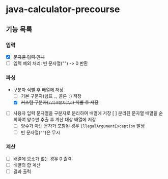# java-calculator-precourse

## 기능 목록

### 입력
- [x] ~~문자열 입력 안내~~
- [ ] 입력 예외 처리: 빈 문자열("") -> 0 반환

### 파싱
- 구분자 식별 후 배열에 저장
  - [ ] 기본 구분자(쉼표 `,`, 콜론 `:`) 저장
  - [x] ~~커스텀 구분자(`//[구분자]\n`) 식별 후 저장~~
- [ ] 사용자 입력 문자열을 구분자로 분리하여 배열에 저장
[ ] 분리된 문자열 배열을 순회하여 양수만 추출 후 계산 대상 배열에 저장
  - [ ] 양수가 아닌 문자가 포함된 경우 `IllegalArgumentException` 발생
  - [ ] 빈 문자열(`""`)은 무시

### 계산
- [ ] 배열에 요소가 없는 경우 0 출력
- [ ] 배열의 합 계산
- [ ] 결과 출력